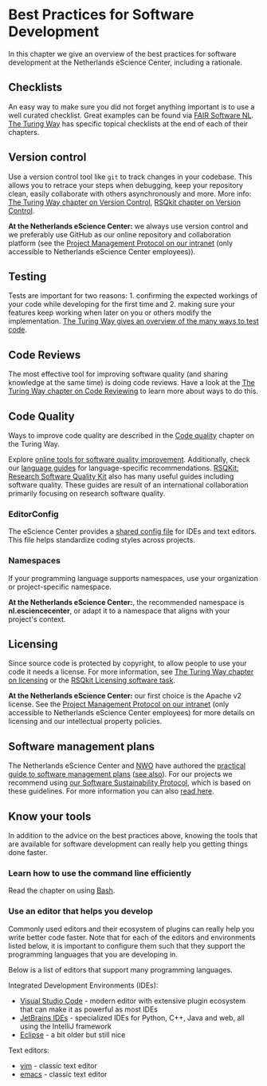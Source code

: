 # Best Practices for Software Development

In this chapter we give an overview of the best practices for software development at the Netherlands eScience Center, including a rationale.

## Checklists

An easy way to make sure you did not forget anything important is to use a well curated checklist.
Great examples can be found via [FAIR Software NL](https://fair-software.nl/recommendations/checklist).
[The Turing Way](https://book.the-turing-way.org) has specific topical checklists at the end of each of their chapters.

## Version control

Use a version control tool like `git` to track changes in your codebase.
This allows you to retrace your steps when debugging, keep your repository clean, easily collaborate with others asynchronously and more.
More info: [The Turing Way chapter on Version Control](https://book.the-turing-way.org/reproducible-research/vcs), [RSQkit chapter on Version Control](http://everse.software/RSQKit/version_control).

**At the Netherlands eScience Center:** we always use version control and we preferably use GitHub as our online repository and collaboration platform (see the [Project Management Protocol on our intranet](https://nlesc.sharepoint.com/sites/home/SitePages/Project-procedures.aspx) (only accessible to Netherlands eScience Center employees)).

## Testing

Tests are important for two reasons: 1. confirming the expected workings of your code while developing for the first time and 2. making sure your features keep working when later on you or others modify the implementation.
[The Turing Way gives an overview of the many ways to test code](https://book.the-turing-way.org/reproducible-research/testing).

## Code Reviews

The most effective tool for improving software quality (and sharing knowledge at the same time) is doing code reviews.
Have a look at the [The Turing Way chapter on Code Reviewing](https://book.the-turing-way.org/reproducible-research/reviewing) to learn more about ways to do this.

## Code Quality

Ways to improve code quality are described in the [Code quality](https://book.the-turing-way.org/reproducible-research/code-quality.html) chapter on the Turing Way.

Explore [online tools for software quality improvement](https://book.the-turing-way.org/reproducible-research/code-quality/code-quality-style.html#online-services-providing-software-quality-checks). Additionally, check our [language guides](/language_guides/languages_overview.md) for language-specific recommendations.
[RSQKit: Research Software Quality Kit](https://everse.software/RSQKit/) also has many useful guides including software quality. These guides are result of an international collaboration primarily focusing on research software quality.

### EditorConfig

The eScience Center provides a [shared config file](https://raw.githubusercontent.com/NLeSC/exemplum/master/.editorconfig) for IDEs and text editors. This file helps standardize coding styles across projects.

### Namespaces

If your programming language supports namespaces, use your organization or project-specific namespace.

**At the Netherlands eScience Center:**, the recommended namespace is **nl.esciencecenter**, or adapt it to a namespace that aligns with your project's context.

## Licensing

Since source code is protected by copyright, to allow people to use your code it needs a license.
For more information, see [The Turing Way chapter on licensing](https://the-turing-way.netlify.app/reproducible-research/licensing) or the [RSQkit Licensing software task](http://everse.software/RSQKit/licensing_software).

**At the Netherlands eScience Center:** our first choice is the Apache v2 license.
See the [Project Management Protocol on our intranet](https://nlesc.sharepoint.com/sites/home/SitePages/Project-procedures.aspx) (only accessible to Netherlands eScience Center employees) for more details on licensing and our intellectual property policies.

## Software management plans

The Netherlands eScience Center and [NWO](https://www.nwo.nl/en) have authored the [practical guide to software management plans](https://doi.org/10.5281/zenodo.7248877) ([see also](https://www.esciencecenter.nl/national-guidelines-for-software-management-plans/)).
For our projects we recommend using [our Software Sustainability Protocol](https://doi.org/10.5281/zenodo.1451750), which is based on these guidelines.
For more information you can also [read here](https://github.com/the-turing-way/the-turing-way/issues/2419). <!-- we should point to the actual Turing Way chapter once it has been created -->

## Know your tools

In addition to the advice on the best practices above, knowing the
tools that are available for software development can really help you getting
things done faster.

### Learn how to use the command line efficiently

Read the chapter on using [Bash](/language_guides/bash.md).

### Use an editor that helps you develop

Commonly used editors and their ecosystem of plugins can really help you write
better code faster.
Note that for each of the editors and environments listed below, it is important
to configure them such that they support the programming languages that you are
developing in.

Below is a list of editors that support many programming languages.

Integrated Development Environments (IDEs):
- [Visual Studio Code](https://code.visualstudio.com/) - modern editor with extensive plugin ecosystem that can make it as powerful as most IDEs
- [JetBrains IDEs](https://www.jetbrains.com/ides/) - specialized IDEs for Python, C++, Java and web, all using the IntelliJ framework
- [Eclipse](https://www.eclipse.org/ide/) - a bit older but still nice

Text editors:
- [vim](https://www.vim.org/) - classic text editor
- [emacs](https://www.gnu.org/software/emacs/) - classic text editor
